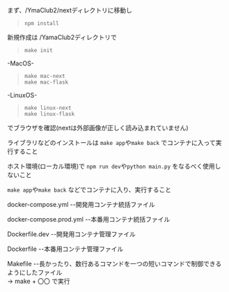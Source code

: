 まず、/YmaClub2/nextディレクトリに移動し
>```npm install```

新規作成は /YamaClub2ディレクトリで
> ```make init```

-MacOS-                  
> ```make mac-next```    
> ```make mac-flask```   

-LinuxOS-
> ```make linux-next```    
> ```make linux-flask```    

でブラウザを確認(nextは外部画像が正しく読み込まれていません)

ライブラリなどのインストールは
```make app```や```make back```
でコンテナに入って実行すること

ホスト環境(ローカル環境)で
```npm run dev```や```python main.py```
をなるべく使用しないこと

```make app```や```make back```
などでコンテナに入り、実行すること


docker-compose.yml
--開発用コンテナ統括ファイル

docker-compose.prod.yml
--本番用コンテナ統括ファイル

Dockerfile.dev
--開発用コンテナ管理ファイル

Dockerfile
--本番用コンテナ管理ファイル

Makefile
--長かったり、数行あるコマンドを一つの短いコマンドで制御できるようにしたファイル    
-> make + 〇〇  で実行
